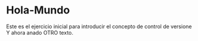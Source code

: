 # Hola-Mundo
Este es el ejercicio inicial para introducir el concepto de control de versione
Y ahora anado OTRO texto.
